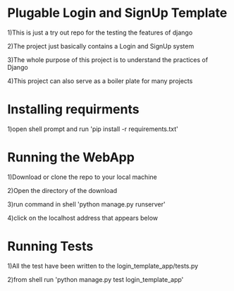 # Plugable Login and SignUp Template
1)This is just a try out repo for the testing the features of django

2)The project just basically contains a Login and SignUp system

3)The whole purpose of this project is to understand the practices of Django

4)This project can also serve as a boiler plate for many projects

# Installing requirments

1)open shell prompt and run 'pip install -r requirements.txt'

# Running the WebApp

1)Download or clone the repo to your local machine

2)Open the directory of the download

3)run command in shell 'python manage.py runserver'

4)click on the localhost address that appears below

# Running Tests

1)All the test have been written to the login_template_app/tests.py

2)from shell run 'python manage.py test login_template_app'




